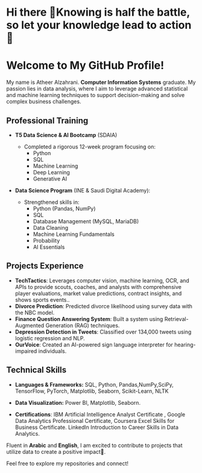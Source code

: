 # Hi there 👋Knowing is half the battle, so let your knowledge lead to action 🚀
# Welcome to My GitHub Profile!
My name is Atheer Alzahrani. **Computer Information Systems** graduate. My passion lies in data analysis, where I aim to leverage advanced statistical and machine learning techniques to support decision-making and solve complex business challenges.


## Professional Training

- **T5 Data Science & AI Bootcamp** (SDAIA)
  - Completed a rigorous 12-week program focusing on:
    - Python
    - SQL
    - Machine Learning
    - Deep Learning
    - Generative AI
   
- **Data Science Program** (INE & Saudi Digital Academy):
  - Strengthened skills in:
    -  Python (Pandas, NumPy)
    -  SQL
    -  Database Management (MySQL, MariaDB)
    - Data Cleaning
    - Machine Learning Fundamentals
    - Probability
    - AI Essentials
      
   
      
## Projects Experience

- **TechTactics**: Leverages computer vision, machine learning, OCR, and APIs to provide scouts, coaches, and analysts with 
comprehensive player evaluations, market value predictions, contract insights, and shows sports events..
- **Divorce Prediction**: Predicted divorce likelihood using survey data with the NBC model.
- **Finance Question Answering System**: Built a system using Retrieval-Augmented Generation (RAG) techniques.
- **Depression Detection in Tweets**: Classified over 134,000 tweets using logistic regression and NLP.
- **OurVoice**: Created an AI-powered sign language interpreter for hearing-impaired individuals.
  

## Technical Skills
     
- **Languages & Frameworks:** SQL, Python, Pandas,NumPy,SciPy, TensorFlow, PyTorch, Matplotlib, Seaborn, Scikit-Learn, NLTK
- **Data Visualization:** Power BI, Matplotlib, Seaborn.


- **Certifications**: IBM Artificial Intelligence Analyst Certificate , Google Data Analytics
Professional Certificate, Coursera Excel Skills for Business Certificate. Linkedln
Introduction to Career Skills in Data Analytics.

Fluent in **Arabic** and **English**, I am excited to contribute to projects that utilize data to create a positive impact🌟. 

Feel free to explore my repositories and connect!



